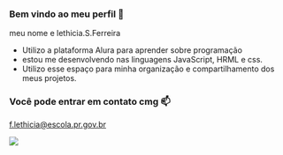 ### Bem vindo ao meu perfil 🎱

meu nome e lethicia.S.Ferreira

- Utilizo a plataforma Alura para aprender sobre programação 
- estou me desenvolvendo nas linguagens JavaScript, HRML e css.
- Utilizo esse espaço para minha organização e compartilhamento dos meus projetos.


### Você pode entrar em contato cmg 📫

f.lethicia@escola.pr.gov.br


![](https://github.com/santanaleeeh/santanaleeeh/assets/149097071/9154a832-a6f2-4f59-81bf-e999b6f648bb)
